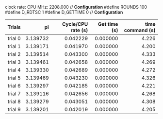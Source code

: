 clock rate:
CPU MHz:             2208.000
// **Configuration**
#define ROUNDS 100
#define D_RDTSC 1
#define D_GETTIME 0
// **Configuration**

| Trials | pi | Cycle/CPU rate (s) | Get time (s) | time command (s) |
|-:|-:|-:|-:|-:|
| trial 0 |  3.139732 | 0.042229 | 0.000000 | 4.226 |
| trial 1 |  3.139171 | 0.041970 | 0.000000 | 4.200 |
| trial 2 |  3.139514 | 0.043300 | 0.000000 | 4.333 |
| trial 3 |  3.139461 | 0.042658 | 0.000000 | 4.269 |
| trial 4 |  3.139330 | 0.042689 | 0.000000 | 4.272 |
| trial 5 |  3.139469 | 0.043230 | 0.000000 | 4.326 |
| trial 6 |  3.139297 | 0.042185 | 0.000000 | 4.221 |
| trial 7 |  3.139116 | 0.042656 | 0.000000 | 4.268 |
| trial 8 |  3.139279 | 0.043051 | 0.000000 | 4.308 |
| trial 9 |  3.139201 | 0.042019 | 0.000000 | 4.205 |
